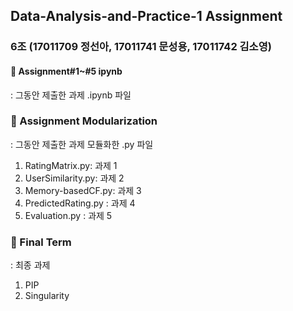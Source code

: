## Data-Analysis-and-Practice-1 Assignment
### 6조 (17011709 정선아, 17011741 문성용, 17011742 김소영)
#### :file_folder: Assignment#1~#5 ipynb
: 그동안 제출한 과제 .ipynb 파일

### :file_folder: Assignment Modularization
: 그동안 제출한 과제 모듈화한 .py 파일
1) RatingMatrix.py: 과제 1
2) UserSimilarity.py: 과제 2
3) Memory-basedCF.py: 과제 3
4) PredictedRating.py : 과제 4
5) Evaluation.py : 과제 5

### :file_folder: Final Term
: 최종 과제 
1) PIP
2) Singularity